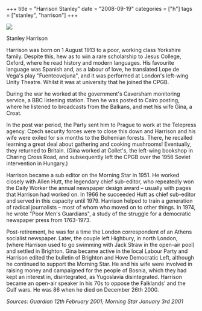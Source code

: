 +++
title = "Harrison Stanley"
date = "2008-09-19"
categories = ["h"]
tags = ["stanley", "harrison"]
+++

![](http://79.170.40.183/grahamstevenson.me.uk/images/stories/harrison%20stan.jpg)



Stanley Harrison

Harrison was born on 1 August 1913 to a poor, working class Yorkshire family. Despite this, hew as to win a rare scholarship to Jesus College, Oxford, where he read history and modern languages. His favourite language was Spanish and, as a labour of love, he translated Lope de Vega's play "Fuenteovejuna", and it was performed at London's left-wing Unity Theatre. Whilst it was at university that he joined the CPGB.

During the war he worked at the government's Caversham monitoring service, a BBC listening station. Then he was posted to Cairo posting, where he listened to broadcasts from the Balkans, and met his wife Gina, a Croat.

In the post war period, the Party sent him to Prague to work at the Telepress agency. Czech security forces were to close this down and Harrison and his wife were exiled for six months to the Bohemian forests. There, he recalled learning a great deal about gathering and cooking mushrooms! Eventually, they returned to Britain. (Gina worked at Collet's, the left-wing bookshop in Charing Cross Road, and subsequently left the CPGB over the 1956 Soviet intervention in Hungary.)

Harrison became a sub editor on the Morning Star in 1951. He worked closely with Allen Hutt, the legendary chief sub-editor, who repeatedly won the Daily Worker the annual newspaper design award – usually with pages that Harrison had worked on. In 1966 he succeeded Hutt as chief sub-editor and served in this capacity until 1979. Harrison helped to train a generation of radical journalists – most of whom who moved on to other things. In 1974, he wrote "Poor Men's Guardians", a study of the struggle for a democratic newspaper press from 1763-1973.

Post-retirement, he was for a time the London correspondent of an Athens socialist newspaper. Later, the couple left Highbury, in north London, (where Harrison used to go swimming with Jack Straw in the open-air pool) and settled in Brighton. Gina became active in the local Labour Party and Harrison edited the bulletin of Brighton and Hove Democratic Left, although he continued to support the Morning Star. He and his wife were involved in raising money and campaigned for the people of Bosnia, which they had kept an interest in, disintegrated, as Yugoslavia disintegrated. Harrison became an open-air speaker in his 70s to oppose the Falklands’ and the Gulf wars. He was 86 when he died on December 26th 2000.

_Sources: Guardian 12th February 2001; Morning Star January 3rd 2001_


